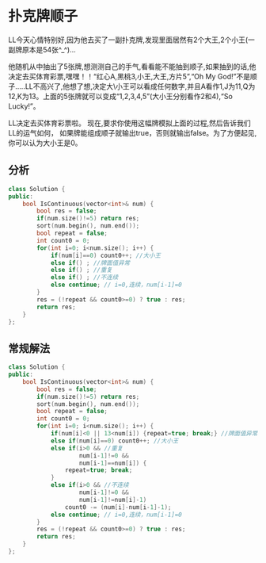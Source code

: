 # 扑克牌顺子

LL今天心情特别好,因为他去买了一副扑克牌,发现里面居然有2个大王,2个小王(一副牌原本是54张^_^)...

他随机从中抽出了5张牌,想测测自己的手气,看看能不能抽到顺子,如果抽到的话,他决定去买体育彩票,嘿嘿！！“红心A,黑桃3,小王,大王,方片5”,“Oh My God!”不是顺子.....LL不高兴了,他想了想,决定大\小王可以看成任何数字,并且A看作1,J为11,Q为12,K为13。上面的5张牌就可以变成“1,2,3,4,5”(大小王分别看作2和4),“So Lucky!”。

LL决定去买体育彩票啦。 现在,要求你使用这幅牌模拟上面的过程,然后告诉我们LL的运气如何， 如果牌能组成顺子就输出true，否则就输出false。为了方便起见,你可以认为大小王是0。

## 分析

```cpp
class Solution {
public:
    bool IsContinuous(vector<int>& num) {
        bool res = false;
        if(num.size()!=5) return res;
        sort(num.begin(), num.end());
        bool repeat = false;
        int count0 = 0;
        for(int i=0; i<num.size(); i++) {
            if(num[i]==0) count0++; //大小王
            else if() ; //牌面值异常
            else if() ; //重复
            else if() ; //不连续
            else continue; // i=0,连续，num[i-1]=0
        }
        res = (!repeat && count0>=0) ? true : res;
        return res;
    }
};
```

## 常规解法

```cpp
class Solution {
public:
    bool IsContinuous(vector<int>& num) {
        bool res = false;
        if(num.size()!=5) return res;
        sort(num.begin(), num.end());
        bool repeat = false;
        int count0 = 0;
        for(int i=0; i<num.size(); i++) {
            if(num[i]<0 || 13<num[i]) {repeat=true; break;} //牌面值异常
            else if(num[i]==0) count0++; //大小王
            else if(i>0 && //重复
                    num[i-1]!=0 &&
                    num[i-1]==num[i]) {
                repeat=true; break;
            }
            else if(i>0 && //不连续
                    num[i-1]!=0 &&
                    num[i-1]!=num[i]-1)
                count0 -= (num[i]-num[i-1]-1);
            else continue; // i=0,连续，num[i-1]=0
        }
        res = (!repeat && count0>=0) ? true : res;
        return res;
    }
};
```
